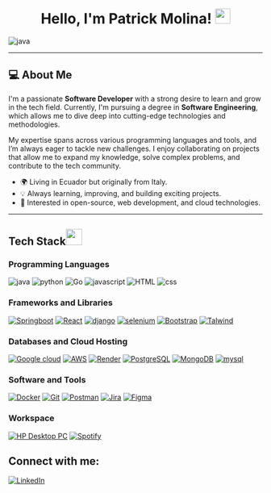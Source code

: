 <h1 align="center">
Hello, I'm Patrick Molina!
  <img src="https://media.giphy.com/media/hvRJCLFzcasrR4ia7z/giphy.gif" width="30"></h1>
<img alt="java" src="https://readme-typing-svg.herokuapp.com?font=IBM+Plex+Sans&color=abcdef&size=20&lines=Welcome+to+my+GitHub+Profile!;I'm+a+Software+Developer;I'm+studying+Software+Engineering">


---

## 💻 About Me
I'm a passionate **Software Developer** with a strong desire to learn and grow in the tech field. Currently, I'm pursuing a degree in **Software Engineering**, which allows me to dive deep into cutting-edge technologies and methodologies.

My expertise spans across various programming languages and tools, and I’m always eager to tackle new challenges. I enjoy collaborating on projects that allow me to expand my knowledge, solve complex problems, and contribute to the tech community.

- 🌍 Living in Ecuador but originally from Italy.
- 💡 Always learning, improving, and building exciting projects.
- 🔭 Interested in open-source, web development, and cloud technologies.

---


## Tech Stack<img src = "https://media2.giphy.com/media/QssGEmpkyEOhBCb7e1/giphy.gif?cid=ecf05e47a0n3gi1bfqntqmob8g9aid1oyj2wr3ds3mg700bl&rid=giphy.gif" width = 32px> 


### Programming Languages

<p>
    <a><img alt="java" src="https://img.shields.io/badge/java-%23ED8B00.svg?style=for-the-badge&logo=openjdk&logoColor=white"></a>
    <a><img alt="python" src="https://img.shields.io/badge/python-3670A0?style=for-the-badge&logo=python&logoColor=ffdd54"></a>
    <a><img alt="Go" src="https://img.shields.io/badge/Go-00ADD8?style=for-the-badge&logo=go&logoColor=white"></a>
    <a><img alt="javascript" src="https://img.shields.io/badge/javascript-%23323330.svg?style=for-the-badge&logo=javascript&logoColor=%23F7DF1E"></a>
    <a><img alt="HTML" src="https://img.shields.io/badge/html5-%23E34F26.svg?style=for-the-badge&logo=html5&logoColor=white"></a>
    <a><img alt="css" src="https://img.shields.io/badge/css3-%231572B6.svg?style=for-the-badge&logo=css3&logoColor=white"></a>
    
    
  
    
</p>

### Frameworks and Libraries

<p>
    <a href="#"><img alt="Springboot" src="https://img.shields.io/badge/spring-%236DB33F.svg?style=for-the-badge&logo=spring&logoColor=white"></a>
    <a href="#"><img alt="React" src="https://img.shields.io/badge/react-%2320232a.svg?style=for-the-badge&logo=react&logoColor=%2361DAFB"></a>
    <a href="#"><img alt="django" src="https://img.shields.io/badge/django-%23092E20.svg?style=for-the-badge&logo=django&logoColor=white"></a>
    <a href="#"><img alt="selenium" src="https://img.shields.io/badge/Selenium-43B02A?style=for-the-badge&logo=selenium&logoColor=white"></a>
    <a href="#"><img alt="Bootstrap" src="https://img.shields.io/badge/bootstrap-%238511FA.svg?style=for-the-badge&logo=bootstrap&logoColor=white"></a>
    <a href="#"><img alt="Talwind" src="https://img.shields.io/badge/tailwindcss-%2338B2AC.svg?style=for-the-badge&logo=tailwind-css&logoColor=white"></a>
</p>

### Databases and Cloud Hosting

<p>
    <a href="#"><img alt="Google cloud" src="https://img.shields.io/badge/Google%20Cloud-4285F4?style=for-the-badge&logo=google-cloud&logoColor=white"></a>
    <a href="#"><img alt="AWS" src="https://img.shields.io/badge/AWS-232F3E?style=for-the-badge&logo=amazon-aws&logoColor=FF9900"></a>
    <a href="#"><img alt="Render" src="https://img.shields.io/badge/Render-%46E3B7.svg?style=for-the-badge&logo=render&logoColor=white"></a>
    <a href="#"><img alt="PostgreSQL" src="https://img.shields.io/badge/postgresql-%23316192.svg?style=for-the-badge&logo=postgresql&logoColor=white"></a>
    <a href="#"><img alt="MongoDB" src="https://img.shields.io/badge/MongoDB-%234ea94b.svg?style=for-the-badge&logo=mongodb&logoColor=white"></a>
    <a href="#"><img alt="mysql" src="https://img.shields.io/badge/mysql-4479A1.svg?style=for-the-badge&logo=mysql&logoColor=white"></a>
    
</p>

### Software and Tools

<p>
    <a href="#"><img alt="Docker" src="https://img.shields.io/badge/docker-%230db7ed.svg?style=for-the-badge&logo=docker&logoColor=white"></a>
    <a href="#"><img alt="Git" src="https://img.shields.io/badge/git-%23F05033.svg?style=for-the-badge&logo=git&logoColor=white"></a>
    <a href="#"><img alt="Postman" src="https://img.shields.io/badge/Postman-FF6C37?style=for-the-badge&logo=postman&logoColor=white"></a>
    <a href="#"><img alt="Jira" src="https://img.shields.io/badge/jira-%230A0FFF.svg?style=for-the-badge&logo=jira&logoColor=white"></a>
    <a href="#"><img alt="Figma" src="https://img.shields.io/badge/figma-%23F24E1E.svg?style=for-the-badge&logo=figma&logoColor=white"></a>
</p>

### Workspace
<p>
    <a href="#"><img alt="HP Desktop PC" src="https://img.shields.io/badge/HP-Desktop_PC-0096D6?style=for-the-badge&logo=hp&logoColor=white"></a>
    <a href="#"><img alt="Spotify" src="https://img.shields.io/badge/Spotify-1ED760?&style=for-the-badge&logo=spotify&logoColor=white"></a>
</p>

## Connect with me:
[![LinkedIn](https://img.shields.io/badge/LinkedIn-%230077B5.svg?logo=linkedin&logoColor=white)](https://linkedin.com/in/alensaavedra)










